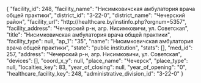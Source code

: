 {
    "facility_id": 248,
    "facility_name": "Нисимковичская амбулатория врача общей практики",
    "district_id": "3-22-0",
    "district_name": "Чечерский район",
    "facility_url": "http:\/\/healthcare.by\/instinfo.php?orgnum=5357",
    "facility_address": "Чечерский р-н, агр. Нисимковичи, ул. Советская",
    "title": "Нисимковичская амбулатория врача общей практики",
    "facility_type": null,
    "ap_1": "35",
    "name": "Нисимковичская амбулатория врача общей практики",
    "state": "public institution",
    "stats": [],
    "med_id": 257,
    "address": "Чечерский р-н, агр. Нисимковичи, ул. Советская",
    "devices": [],
    "coord_x_y": null,
    "place_name": "Чечерск",
    "place_type": null,
    "localties_key": 83,
    "year_of_closing": null,
    "year_of_opening": "0",
    "healthcare_facility_key": 248,
    "administrative_division_id": "3-22-0"
}